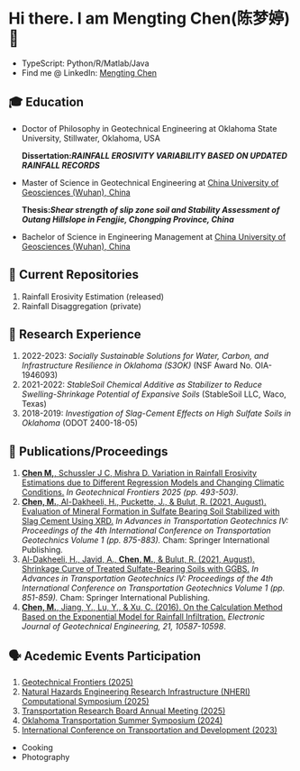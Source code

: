 
# Hi there. I am Mengting Chen(陈梦婷) :wave:
                                              
- TypeScript: Python/R/Matlab/Java
- Find me @ LinkedIn: [Mengting Chen](https://www.linkedin.com/in/mengting-chen-335674185/)

## :mortar_board: Education 
- Doctor of Philosophy in Geotechnical Engineering at Oklahoma State University, Stillwater, Oklahoma, USA
  
  **Dissertation:*RAINFALL EROSIVITY VARIABILITY BASED ON UPDATED RAINFALL RECORDS***

- Master of Science in Geotechnical Engineering at [China University of Geosciences (Wuhan), China](https://en.cug.edu.cn/)
  
  **Thesis:*Shear strength of slip zone soil and Stability Assessment of Outang Hillslope in Fengjie, Chongping Province, China***

- Bachelor of Science in Engineering Management at [China University of Geosciences (Wuhan), China](https://en.cug.edu.cn/)

## :file_folder: Current Repositories
1. Rainfall Erosivity Estimation (released)
2. Rainfall Disaggregation (private)
                  
## :briefcase: Research Experience
1. 2022-2023: *Socially Sustainable Solutions for Water, Carbon, and Infrastructure Resilience in Oklahoma (S3OK)* (NSF Award No. OIA-1946093)
2. 2021-2022: *StableSoil Chemical Additive as Stabilizer to Reduce Swelling-Shrinkage Potential of Expansive Soils* (StableSoil LLC, Waco, Texas)
3. 2018-2019: *Investigation of Slag-Cement Effects on High Sulfate Soils in Oklahoma* (ODOT 2400-18-05)

## :page_facing_up: Publications/Proceedings
1. [**Chen M,**, Schussler J C, Mishra D. Variation in Rainfall Erosivity Estimations due to Different Regression Models and Changing Climatic Conditions.](https://ascelibrary.org/doi/abs/10.1061/9780784485996.047) *In Geotechnical Frontiers 2025 (pp. 493-503).*
3. [**Chen, M.**, Al-Dakheeli, H., Puckette, J., & Bulut, R. (2021, August). Evaluation of Mineral Formation in Sulfate Bearing Soil Stabilized with Slag Cement Using XRD.](https://link.springer.com/chapter/10.1007/978-3-030-77230-7_67) *In Advances in Transportation Geotechnics IV: Proceedings of the 4th International Conference on Transportation Geotechnics Volume 1 (pp. 875-883).* Cham: Springer International Publishing.
2. [Al-Dakheeli, H., Javid, A., **Chen, M.**, & Bulut, R. (2021, August). Shrinkage Curve of Treated Sulfate-Bearing Soils with GGBS.](https://link.springer.com/chapter/10.1007/978-3-030-77230-7_65) *In Advances in Transportation Geotechnics IV: Proceedings of the 4th International Conference on Transportation Geotechnics Volume 1 (pp. 851-859).* Cham: Springer International Publishing.
1. [**Chen, M.**, Jiang, Y., Lu, Y., & Xu, C. (2016). On the Calculation Method Based on the Exponential Model for Rainfall Infiltration.](https://www.researchgate.net/profile/Mengting_Chen9/publication/312233984_On_the_calculation_method_based_on_the_exponential_model_for_rainfall_infiltration/links/63c09801eab5ff0149a9501b/On-the-calculation-method-based-on-the-exponential-model-for-rainfall-infiltration.pdf) *Electronic Journal of Geotechnical Engineering, 21, 10587-10598*.
  
## :speaking_head: Acedemic Events Participation
1. [Geotechnical Frontiers (2025)](https://www.linkedin.com/feed/update/urn:li:activity:7303564681393147905/)
1. [Natural Hazards Engineering Research Infrastructure (NHERI) Computational Symposium (2025)](https://www.linkedin.com/feed/update/urn:li:activity:7294505336420384768/)
2. [Transportation Research Board Annual Meeting (2025)](https://www.linkedin.com/feed/update/urn:li:activity:7285133272064389120/)
3. [Oklahoma Transportation Summer Symposium (2024)](https://www.sptc.org/ok-transportation-summer-symposium)
4. [International Conference on Transportation and Development (2023)](https://ictd-pavements2023.eventscribe.net/fsPopup.asp?efp=Uk9RWkpLUEQxNTY4Mw&PresenterID=1526955&rnd=0.4229183&mode=presenterinfo)
   

</p>

- Cooking
- Photography



